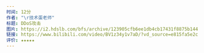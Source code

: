 ```yaml
---
时间: 12分
作者: "\r技术蛋老师"
标题: DDoS攻击
图片: https://i2.hdslb.com/bfs/archive/123905cfb6ee1db4cb17431f8875b1446060a518.jpg@518w_290h_1c_!web-video-share-cover.webp
链接: https://www.bilibili.com/video/BV1z34y1v7aD/?vd_source=e815fa5e2c428a98163e9d19be40ec58
评价: ★★★★★
---
```

